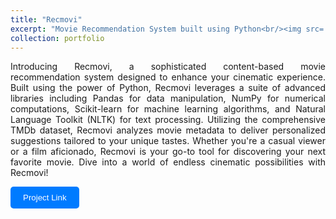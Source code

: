 ```yaml
---
title: "Recmovi"
excerpt: "Movie Recommendation System built using Python<br/><img src='https://ik.imagekit.io/xpgjqzrcn7x/5_1Ycp5pBsiw.png?updatedAt=1716467298933'>"
collection: portfolio
---
```


<p style="text-align: justify;">Introducing Recmovi, a sophisticated content-based movie recommendation system designed to enhance your cinematic experience. Built using the power of Python, Recmovi leverages a suite of advanced libraries including Pandas for data manipulation, NumPy for numerical computations, Scikit-learn for machine learning algorithms, and Natural Language Toolkit (NLTK) for text processing. Utilizing the comprehensive TMDb dataset, Recmovi analyzes movie metadata to deliver personalized suggestions tailored to your unique tastes. Whether you're a casual viewer or a film aficionado, Recmovi is your go-to tool for discovering your next favorite movie. Dive into a world of endless cinematic possibilities with Recmovi!</p>

<a href="https://recmovi.herokuapp.com/" style="text-decoration: none;" target="_blank">
    <button style="border: none; background-color: #007BFF; color: white; cursor: pointer; transition: background-color 0.3s ease; padding: 10px 20px; border-radius: 5px;" onmouseover="this.style.backgroundColor='#66B2FF';" onmouseout="this.style.backgroundColor='#007BFF';">Project Link</button>
</a>